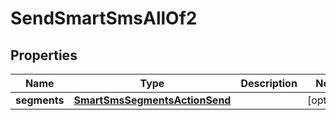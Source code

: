 

# SendSmartSmsAllOf2

## Properties

Name | Type | Description | Notes
------------ | ------------- | ------------- | -------------
**segments** | [**SmartSmsSegmentsActionSend**](SmartSmsSegmentsActionSend.md) |  |  [optional]



